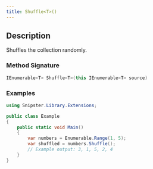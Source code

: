 ```yaml
---
title: Shuffle<T>()
---
```


## Description
Shuffles the collection randomly.

### Method Signature

```csharp
IEnumerable<T> Shuffle<T>(this IEnumerable<T> source)
```
### Examples

```csharp
using Snipster.Library.Extensions;

public class Example
{
    public static void Main()
    {
        var numbers = Enumerable.Range(1, 5);
        var shuffled = numbers.Shuffle();
        // Example output: 3, 1, 5, 2, 4
    }
}
```